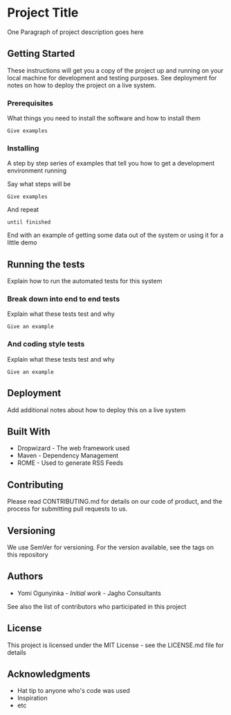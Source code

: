 # Project Title
One Paragraph of project description goes here

## Getting Started

These instructions will get you a copy of the project up and running on your local machine for development and testing purposes. See deployment for notes on how to deploy the project on a live system.

### Prerequisites

What things you need to install the software and how to install them

``` 
Give examples
```
### Installing

A step by step series of examples that tell you how to get a development environment running

Say what steps will be

```
Give examples
```

And repeat

```
until finished
```

End with an example of getting some data out of the system or using it for a little demo

## Running the tests

Explain how to run the automated tests for this system

### Break down into end to end tests

Explain what these tests test and why

```
Give an example
```

### And coding style tests

Explain what these tests test and why

```
Give an example
```

## Deployment

Add additional notes about how to deploy this on a live system

## Built With

-	Dropwizard - The web framework used
-	Maven	-	Dependency Management
-	ROME	-	Used to generate RSS Feeds

## Contributing

Please read CONTRIBUTING.md for details on our code of product, and the process for submitting pull requests to us.

## Versioning

We use SemVer for versioning.  For the version available, see the tags on this repository

## Authors

-	Yomi Ogunyinka	- _Initial work_ - Jagho Consultants

See also the list of contributors who participated in this project

## License

This project is licensed under the MIT License - see the LICENSE.md file for details

## Acknowledgments

-	Hat tip to anyone who's code was used
-	Inspiration
-	etc

















































